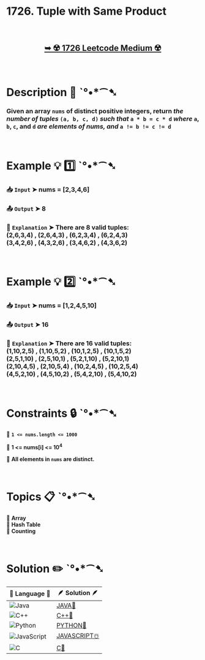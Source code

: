 # 1726. Tuple with Same Product

</br>

<h2 align="center"> 

<a href="https://leetcode.com/problems/tuple-with-same-product/description/?envType=daily-question&envId=2025-02-06"><strong>➥ ☢️ 1726 Leetcode Medium ☢️ </strong></a>
</h2>

</br>

# Description 📜 ˋ°•*⁀➷

### Given an array `nums` of distinct positive integers, return *the number of tuples* `(a, b, c, d)` *such that* `a * b = c * d` *where* `a`, `b`, `c`, and `d` *are elements of nums, and* `a != b != c != d`

</br>

# Example 💡 1️⃣ ˋ°•*⁀➷

  ### 📥 `Input`  ➤ nums = [2,3,4,6]

  ### 📤 `Output`  ➤ 8

  ### 🔦 `Explanation`  ➤ There are 8 valid tuples:</br> (2,6,3,4) , (2,6,4,3) , (6,2,3,4) , (6,2,4,3)</br> (3,4,2,6) , (4,3,2,6) , (3,4,6,2) , (4,3,6,2)

</br>

# Example 💡 2️⃣ ˋ°•*⁀➷

  ### 📥 `Input` ➤  nums = [1,2,4,5,10]

  ### 📤 `Output`  ➤ 16

  ### 🔦 `Explanation` ➤ There are 16 valid tuples:</br> (1,10,2,5) , (1,10,5,2) , (10,1,2,5) , (10,1,5,2)</br> (2,5,1,10) , (2,5,10,1) , (5,2,1,10) , (5,2,10,1)</br> (2,10,4,5) , (2,10,5,4) , (10,2,4,5) , (10,2,5,4)</br> (4,5,2,10) , (4,5,10,2) , (5,4,2,10) , (5,4,10,2)

</br>

# Constraints 🔒 ˋ°•*⁀➷

🔹 **`1 <= nums.length <= 1000`** </br>

🔹 **1 <= nums[i] <= 10<sup>4</sup>** </br>

🔹 **All elements in `nums` are distinct.** </br>

</br>

# Topics 📋 ˋ°•*⁀➷

🔸 **Array**  </br>
🔸 **Hash Table**  </br>
🔸 **Counting**  </br>

</br>

# Solution ✏️ ˋ°•*⁀➷

| 📒 Language 📒  | 🪶 Solution 🪶 |
| ------------- | ------------- |
|  ![Java](https://img.shields.io/badge/java-%23ED8B00.svg?style=for-the-badge&logo=openjdk&logoColor=white)  | [JAVA🍁]() |
|  ![C++](https://img.shields.io/badge/c++-%2300599C.svg?style=for-the-badge&logo=c%2B%2B&logoColor=white)  | [C++🎲]()  |
|  ![Python](https://img.shields.io/badge/python-3670A0?style=for-the-badge&logo=python&logoColor=ffdd54)    | [PYTHON🍰]() |
| ![JavaScript](https://img.shields.io/badge/javascript-%23323330.svg?style=for-the-badge&logo=javascript&logoColor=%23F7DF1E)   | [JAVASCRIPT☃️]() |
|   ![C](https://img.shields.io/badge/c-%2300599C.svg?style=for-the-badge&logo=c&logoColor=white)   | [C💖]()  |

